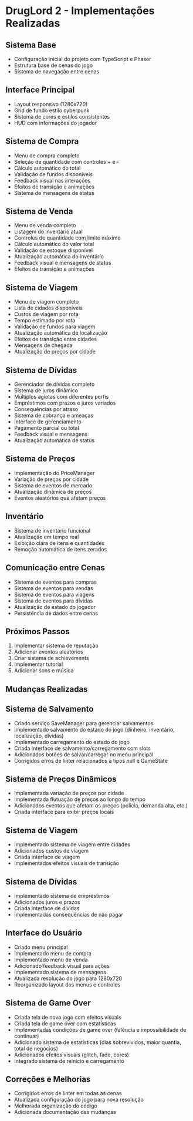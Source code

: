 # DrugLord 2 - Implementações Realizadas

## Sistema Base

- Configuração inicial do projeto com TypeScript e Phaser
- Estrutura base de cenas do jogo
- Sistema de navegação entre cenas

## Interface Principal

- Layout responsivo (1280x720)
- Grid de fundo estilo cyberpunk
- Sistema de cores e estilos consistentes
- HUD com informações do jogador

## Sistema de Compra

- Menu de compra completo
- Seleção de quantidade com controles + e -
- Cálculo automático do total
- Validação de fundos disponíveis
- Feedback visual nas interações
- Efeitos de transição e animações
- Sistema de mensagens de status

## Sistema de Venda

- Menu de venda completo
- Listagem do inventário atual
- Controles de quantidade com limite máximo
- Cálculo automático do valor total
- Validação de estoque disponível
- Atualização automática do inventário
- Feedback visual e mensagens de status
- Efeitos de transição e animações

## Sistema de Viagem

- Menu de viagem completo
- Lista de cidades disponíveis
- Custos de viagem por rota
- Tempo estimado por rota
- Validação de fundos para viagem
- Atualização automática de localização
- Efeitos de transição entre cidades
- Mensagens de chegada
- Atualização de preços por cidade

## Sistema de Dívidas

- Gerenciador de dívidas completo
- Sistema de juros dinâmico
- Múltiplos agiotas com diferentes perfis
- Empréstimos com prazos e juros variados
- Consequências por atraso
- Sistema de cobrança e ameaças
- Interface de gerenciamento
- Pagamento parcial ou total
- Feedback visual e mensagens
- Atualização automática de status

## Sistema de Preços

- Implementação do PriceManager
- Variação de preços por cidade
- Sistema de eventos de mercado
- Atualização dinâmica de preços
- Eventos aleatórios que afetam preços

## Inventário

- Sistema de inventário funcional
- Atualização em tempo real
- Exibição clara de itens e quantidades
- Remoção automática de itens zerados

## Comunicação entre Cenas

- Sistema de eventos para compras
- Sistema de eventos para vendas
- Sistema de eventos para viagens
- Sistema de eventos para dívidas
- Atualização de estado do jogador
- Persistência de dados entre cenas

## Próximos Passos

1. Implementar sistema de reputação
2. Adicionar eventos aleatórios
3. Criar sistema de achievements
4. Implementar tutorial
5. Adicionar sons e música

## Mudanças Realizadas

## Sistema de Salvamento

- Criado serviço SaveManager para gerenciar salvamentos
- Implementado salvamento do estado do jogo (dinheiro, inventário, localização, dívidas)
- Implementado carregamento do estado do jogo
- Criada interface de salvamento/carregamento com slots
- Adicionados botões de salvar/carregar no menu principal
- Corrigidos erros de linter relacionados a tipos null e GameState

## Sistema de Preços Dinâmicos

- Implementada variação de preços por cidade
- Implementada flutuação de preços ao longo do tempo
- Adicionados eventos que afetam os preços (polícia, demanda alta, etc.)
- Criada interface para exibir preços locais

## Sistema de Viagem

- Implementado sistema de viagem entre cidades
- Adicionados custos de viagem
- Criada interface de viagem
- Implementados efeitos visuais de transição

## Sistema de Dívidas

- Implementado sistema de empréstimos
- Adicionados juros e prazos
- Criada interface de dívidas
- Implementadas consequências de não pagar

## Interface do Usuário

- Criado menu principal
- Implementado menu de compra
- Implementado menu de venda
- Adicionado feedback visual para ações
- Implementado sistema de mensagens
- Atualizada resolução do jogo para 1280x720
- Reorganizado layout dos menus e controles

## Sistema de Game Over

- Criada tela de novo jogo com efeitos visuais
- Criada tela de game over com estatísticas
- Implementadas condições de game over (falência e impossibilidade de continuar)
- Adicionado sistema de estatísticas (dias sobrevividos, maior quantia, total de negócios)
- Adicionados efeitos visuais (glitch, fade, cores)
- Integrado sistema de reinício e carregamento

## Correções e Melhorias

- Corrigidos erros de linter em todas as cenas
- Atualizada configuração do jogo para nova resolução
- Melhorada organização do código
- Adicionada documentação das mudanças

